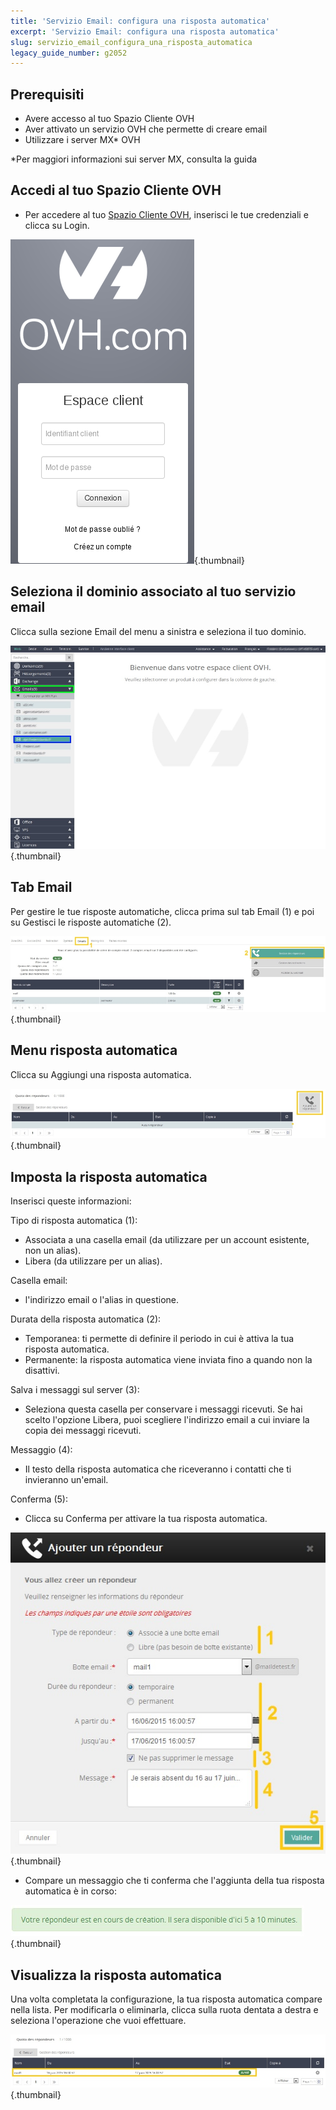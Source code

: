 ```yaml
---
title: 'Servizio Email: configura una risposta automatica'
excerpt: 'Servizio Email: configura una risposta automatica'
slug: servizio_email_configura_una_risposta_automatica
legacy_guide_number: g2052
---
```



## Prerequisiti

- Avere accesso al tuo Spazio Cliente OVH
- Aver attivato un servizio OVH che permette di creare email
- Utilizzare i server MX* OVH


*Per maggiori informazioni sui server MX, consulta la guida []({legacy}2003)


## Accedi al tuo Spazio Cliente OVH

- Per accedere al tuo [Spazio Cliente OVH](https://www.ovh.com/manager/web), inserisci le tue credenziali e clicca su Login.



![](images/img_3592.jpg){.thumbnail}


## Seleziona il dominio associato al tuo servizio email
Clicca sulla sezione Email del menu a sinistra e seleziona il tuo dominio.

![](images/img_3600.jpg){.thumbnail}


## Tab Email
Per gestire le tue risposte automatiche, clicca prima sul tab Email (1) e poi su Gestisci le risposte automatiche (2).

![](images/img_3597.jpg){.thumbnail}


## Menu risposta automatica
Clicca su Aggiungi una risposta automatica.

![](images/img_3598.jpg){.thumbnail}


## Imposta la risposta automatica
Inserisci queste informazioni:

Tipo di risposta automatica (1):

- Associata a una casella email (da utilizzare per un account esistente, non un alias).
- Libera (da utilizzare per un alias).

Casella email:
- l'indirizzo email o l'alias in questione.

Durata della risposta automatica (2):
- Temporanea: ti permette di definire il periodo in cui è attiva la tua risposta automatica.
- Permanente: la risposta automatica viene inviata fino a quando non la disattivi.

Salva i messaggi sul server (3):
- Seleziona questa casella per conservare i messaggi ricevuti. Se hai scelto l'opzione Libera, puoi scegliere l'indirizzo email a cui inviare la copia dei messaggi ricevuti.

Messaggio (4):
- Il testo della risposta automatica che riceveranno i contatti che ti invieranno un'email.

Conferma (5):
- Clicca su Conferma per attivare la tua risposta automatica.



![](images/img_3589.jpg){.thumbnail}

- Compare un messaggio che ti conferma che l'aggiunta della tua risposta automatica è in corso:



![](images/img_3590.jpg){.thumbnail}


## Visualizza la risposta automatica
Una volta completata la configurazione, la tua risposta automatica compare nella lista. Per modificarla o eliminarla, clicca sulla ruota dentata a destra e seleziona l'operazione che vuoi effettuare.

![](images/img_3599.jpg){.thumbnail}

